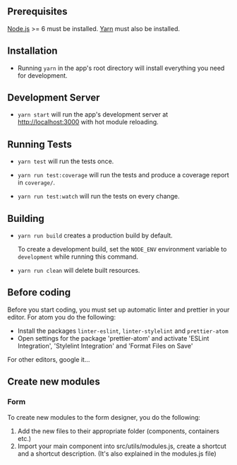 ## Prerequisites
[Node.js](http://nodejs.org/) >= 6 must be installed.
[Yarn](https://yarnpkg.com) must also be installed.

## Installation
- Running `yarn` in the app's root directory will install everything you need for development.

## Development Server
- `yarn start` will run the app's development server at [http://localhost:3000](http://localhost:3000) with hot module reloading.

## Running Tests
- `yarn test` will run the tests once.

- `yarn run test:coverage` will run the tests and produce a coverage report in `coverage/`.

- `yarn run test:watch` will run the tests on every change.

## Building
- `yarn run build` creates a production build by default.

  To create a development build, set the `NODE_ENV` environment variable to `development` while running this command.

- `yarn run clean` will delete built resources.

## Before coding
Before you start coding, you must set up automatic linter and prettier in your editor. For atom you do the following:

- Install the packages `linter-eslint`, `linter-stylelint` and `prettier-atom`
- Open settings for the package 'prettier-atom' and activate 'ESLint Integration', 'Stylelint Integration' and 'Format Files on Save'

For other editors, google it...

## Create new modules
### Form
To create new modules to the form designer, you do the following: 
1. Add the new files to their appropriate folder (components, containers etc.)
2. Import your main component into src/utils/modules.js, create a shortcut and a shortcut description. (It's also explained in the modules.js file)
